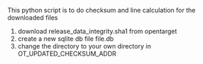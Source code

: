 This python script is to do checksum and line calculation for the downloaded files


1. download release_data_integrity.sha1 from opentarget
2. create a new sqlite db file file.db
3. change the directory to your own directory in OT_UPDATED_CHECKSUM_ADDR